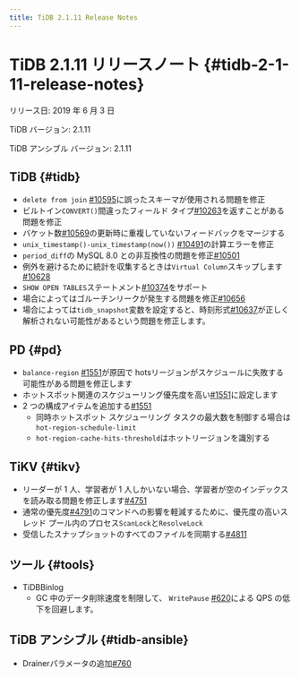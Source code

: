 ```yaml
---
title: TiDB 2.1.11 Release Notes
---
```


# TiDB 2.1.11 リリースノート {#tidb-2-1-11-release-notes}

リリース日: 2019 年 6 月 3 日

TiDB バージョン: 2.1.11

TiDB アンシブル バージョン: 2.1.11

## TiDB {#tidb}

-   `delete from join` [#10595](https://github.com/pingcap/tidb/pull/10595)に誤ったスキーマが使用される問題を修正
-   ビルトイン`CONVERT()`間違ったフィールド タイプ[#10263](https://github.com/pingcap/tidb/pull/10263)を返すことがある問題を修正
-   バケット数[#10569](https://github.com/pingcap/tidb/pull/10569)の更新時に重複していないフィードバックをマージする
-   `unix_timestamp()-unix_timestamp(now())` [#10491](https://github.com/pingcap/tidb/pull/10491)の計算エラーを修正
-   `period_diff`の MySQL 8.0 との非互換性の問題を修正[#10501](https://github.com/pingcap/tidb/pull/10501)
-   例外を避けるために統計を収集するときは`Virtual Column`スキップします[#10628](https://github.com/pingcap/tidb/pull/10628)
-   `SHOW OPEN TABLES`ステートメント[#10374](https://github.com/pingcap/tidb/pull/10374)をサポート
-   場合によってはゴルーチンリークが発生する問題を修正[#10656](https://github.com/pingcap/tidb/pull/10656)
-   場合によっては`tidb_snapshot`変数を設定すると、時刻形式[#10637](https://github.com/pingcap/tidb/pull/10637)が正しく解析されない可能性があるという問題を修正します。

## PD {#pd}

-   `balance-region` [#1551](https://github.com/pingcap/pd/pull/1551)が原因で hotsリージョンがスケジュールに失敗する可能性がある問題を修正します
-   ホットスポット関連のスケジューリング優先度を高い[#1551](https://github.com/pingcap/pd/pull/1551)に設定します
-   2 つの構成アイテムを追加する[#1551](https://github.com/pingcap/pd/pull/1551)
    -   同時ホットスポット スケジューリング タスクの最大数を制御する場合は`hot-region-schedule-limit`
    -   `hot-region-cache-hits-threshold`はホットリージョンを識別する

## TiKV {#tikv}

-   リーダーが 1 人、学習者が 1 人しかいない場合、学習者が空のインデックスを読み取る問題を修正します[#4751](https://github.com/tikv/tikv/pull/4751)
-   通常の優先度[#4791](https://github.com/tikv/tikv/pull/4791)のコマンドへの影響を軽減するために、優先度の高いスレッド プール内のプロセス`ScanLock`と`ResolveLock`
-   受信したスナップショットのすべてのファイルを同期する[#4811](https://github.com/tikv/tikv/pull/4811)

## ツール {#tools}

-   TiDBBinlog
    -   GC 中のデータ削除速度を制限して、 `WritePause` [#620](https://github.com/pingcap/tidb-binlog/pull/620)による QPS の低下を回避します。

## TiDB アンシブル {#tidb-ansible}

-   Drainerパラメータの追加[#760](https://github.com/pingcap/tidb-ansible/pull/760)
